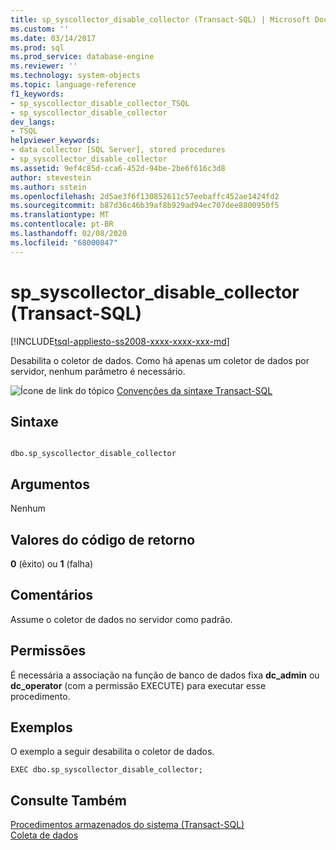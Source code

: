 ```yaml
---
title: sp_syscollector_disable_collector (Transact-SQL) | Microsoft Docs
ms.custom: ''
ms.date: 03/14/2017
ms.prod: sql
ms.prod_service: database-engine
ms.reviewer: ''
ms.technology: system-objects
ms.topic: language-reference
f1_keywords:
- sp_syscollector_disable_collector_TSQL
- sp_syscollector_disable_collector
dev_langs:
- TSQL
helpviewer_keywords:
- data collector [SQL Server], stored procedures
- sp_syscollector_disable_collector
ms.assetid: 9ef4c85d-cca6-452d-94be-2be6f616c3d8
author: stevestein
ms.author: sstein
ms.openlocfilehash: 2d5ae3f6f130852611c57eebaffc452ae1424fd2
ms.sourcegitcommit: b87d36c46b39af8b929ad94ec707dee8800950f5
ms.translationtype: MT
ms.contentlocale: pt-BR
ms.lasthandoff: 02/08/2020
ms.locfileid: "68000847"
---
```

# <a name="sp_syscollector_disable_collector-transact-sql"></a>sp_syscollector_disable_collector (Transact-SQL)
[!INCLUDE[tsql-appliesto-ss2008-xxxx-xxxx-xxx-md](../../includes/tsql-appliesto-ss2008-xxxx-xxxx-xxx-md.md)]

  Desabilita o coletor de dados. Como há apenas um coletor de dados por servidor, nenhum parâmetro é necessário.  
  
 ![Ícone de link do tópico](../../database-engine/configure-windows/media/topic-link.gif "Ícone de link do tópico") [Convenções da sintaxe Transact-SQL](../../t-sql/language-elements/transact-sql-syntax-conventions-transact-sql.md)  
  
## <a name="syntax"></a>Sintaxe  
  
```  
  
dbo.sp_syscollector_disable_collector   
```  
  
## <a name="arguments"></a>Argumentos  
 Nenhum  
  
## <a name="return-code-values"></a>Valores do código de retorno  
 **0** (êxito) ou **1** (falha)  
  
## <a name="remarks"></a>Comentários  
 Assume o coletor de dados no servidor como padrão.  
  
## <a name="permissions"></a>Permissões  
 É necessária a associação na função de banco de dados fixa **dc_admin** ou **dc_operator** (com a permissão EXECUTE) para executar esse procedimento.  
  
## <a name="examples"></a>Exemplos  
 O exemplo a seguir desabilita o coletor de dados.  
  
```  
EXEC dbo.sp_syscollector_disable_collector;  
```  
  
## <a name="see-also"></a>Consulte Também  
 [Procedimentos armazenados do sistema &#40;Transact-SQL&#41;](../../relational-databases/system-stored-procedures/system-stored-procedures-transact-sql.md)   
 [Coleta de dados](../../relational-databases/data-collection/data-collection.md)  
  
  
